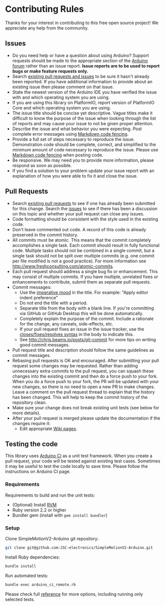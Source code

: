 # Contributing Rules
Thanks for your interest in contributing to this free open source project! We appreciate any help from the community.

## Issues
- Do you need help or have a question about using Arduino? Support requests should be made to the appropriate section of the [Arduino forum](http://forum.arduino.cc) rather than an issue report. **Issue reports are to be used to report bugs or make feature requests only.**
- Search [existing pull requests and issues](https://github.com/JSC-electronics/SimpleMotionV2-Arduino/issues?q=) to be sure it hasn't already been reported. If you have additional information to provide about an existing issue then please comment on that issue.
- State the newest version of the Arduino IDE you have verified the issue with and which operating system you are using.
- If you are using this library on PlatformIO, report version of PlatformIO Core and which operating system you are using.
- The issue title should be concise yet descriptive. Vague titles make it difficult to know the purpose of the issue when looking through the list of reports and may cause your issue to not be given proper attention.
- Describe the issue and what behavior you were expecting. Post complete error messages using [Markdown code fencing](https://guides.github.com/features/mastering-markdown/#examples).
- Provide a full set of steps necessary to reproduce the issue. Demonstration code should be complete, correct, and simplified to the minimum amount of code necessary to reproduce the issue. Please use [Markdown code fencing](https://guides.github.com/features/mastering-markdown/#examples) when posting code.
- Be responsive. We may need you to provide more information, please respond as soon as possible.
- If you find a solution to your problem update your issue report with an explanation of how you were able to fix it and close the issue.

## Pull Requests
- Search [existing pull requests](https://github.com/JSC-electronics/SimpleMotionV2-Arduino/pulls?q=) to see if one has already been submitted for this change. Search the [issues](https://github.com/JSC-electronics/SimpleMotionV2-Arduino/issues?q=is%3Aissue) to see if there has been a discussion on this topic and whether your pull request can close any issues.
- Code formatting should be consistent with the style used in the existing code.
- Don't leave commented out code. A record of this code is already preserved in the commit history.
- All commits must be atomic. This means that the commit completely accomplishes a single task. Each commit should result in fully functional code. Multiple tasks should not be combined in a single commit, but a single task should not be split over multiple commits (e.g. one commit per file modified is not a good practice). For more information see http://www.freshconsulting.com/atomic-commits.
- Each pull request should address a single bug fix or enhancement. This may consist of multiple commits. If you have multiple, unrelated fixes or enhancements to contribute, submit them as separate pull requests.
- Commit messages:
  - Use the [imperative mood](http://chris.beams.io/posts/git-commit/#imperative) in the title. For example: "Apply editor indent preference"
  - Do not end the title with a period.
  - Separate title from the body with a blank line. If you're committing via GitHub or GitHub Desktop this will be done automatically.
  - Completely explain the purpose of the commit. Include a rationale for the change, any caveats, side-effects, etc.
  - If your pull request fixes an issue in the issue tracker, use the [closes/fixes/resolves syntax](https://help.github.com/articles/closing-issues-via-commit-messages) in the body to indicate this.
  - See http://chris.beams.io/posts/git-commit for more tips on writing good commit messages.
- Pull request title and description should follow the same guidelines as commit messages.
- Rebasing pull requests is OK and encouraged. After submitting your pull request some changes may be requested. Rather than adding unnecessary extra commits to the pull request, you can squash these changes into the existing commit and then do a force push to your fork. When you do a force push to your fork, the PR will be updated with your new changes, so there is no need to open a new PR to make changes. Leave a comment on the pull request thread to explain that the history has been changed. This will help to keep the commit history of the repository clean.
- Make sure your change does not break existing unit tests (see below for more details).
- After your pull request is merged please update the documentation if the changes require it:
  - Edit appropriate [Wiki pages](https://github.com/JSC-electronics/SimpleMotionV2-Arduino/wiki).

## Testing the code
This library uses [Arduino CI](https://github.com/ianfixes/arduino_ci) as a unit test framework. When you create a pull request, your code will be tested against existing test cases. Sometimes it may be useful to test the code locally to save time. Please follow the instructions on Arduino CI page.

### Requirements
Requirements to build and run the unit tests:
- (Optional) Install [RVM](http://rvm.io/)
- Ruby version 2.2 or higher
- Bundler gem (install with `gem install bundler`)

### Setup
Clone SimpleMotionV2-Arduino git repository:
```bash
git clone git@github.com:JSC-electronics/SimpleMotionV2-Arduino.git
```

Install Ruby dependencies:
```bash
bundle install
```

Run automated tests:
```bash
bundle exec arduino_ci_remote.rb
```

Please check full [reference](https://github.com/ianfixes/arduino_ci/blob/master/REFERENCE.md) for more options, including running only selected tests.
